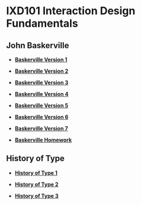 IXD101 Interaction Design Fundamentals
======================================

John Baskerville
----------------
- **[Baskerville Version 1](https://wobtrix.github.io/john_baskerville/john_baskerville_version1.html)**   
    
- **[Baskerville Version 2](https://wobtrix.github.io/john_baskerville/john_baskerville_version2.html)**

- **[Baskerville Version 3](https://wobtrix.github.io/john_baskerville/john_baskerville_version3.html)**

- **[Baskerville Version 4](https://wobtrix.github.io/john_baskerville/john_baskerville_version4.html)**

- **[Baskerville Version 5](https://wobtrix.github.io/john_baskerville/john_baskerville_version5.html)**

- **[Baskerville Version 6](https://wobtrix.github.io/john_baskerville/john_baskerville_version6.html)**

- **[Baskerville Version 7](https://wobtrix.github.io/john_baskerville/john_baskerville_version7.html)**

- **[Baskerville Homework](https://wobtrix.github.io/john_baskerville/john_baskerville_homework.html)**


History of Type
---------------
- **[History of Type 1](https://wobtrix.github.io/john_baskerville/brief-history-of-type.html)**  

- **[History of Type 2](https://wobtrix.github.io/john_baskerville/brief-history-of-type2.html)**

- **[History of Type 3](https://wobtrix.github.io/john_baskerville/brief-history-of-type3.html)**

